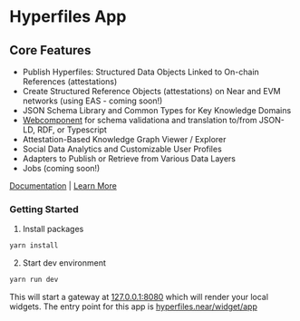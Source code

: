 # Hyperfiles App

## Core Features

- Publish Hyperfiles: Structured Data Objects Linked to On-chain References (attestations)
- Create Structured Reference Objects (attestations) on Near and EVM networks (using EAS - coming soon!)
- JSON Schema Library and Common Types for Key Knowledge Domains
- [Webcomponent](https://www.notion.so/opencann/Hyperfiles-BOS-Webcomponent-81308e3e402c485ea101076d1e7db21f) for schema validationa and translation to/from JSON-LD, RDF, or Typescript
- Attestation-Based Knowledge Graph Viewer / Explorer
- Social Data Analytics and Customizable User Profiles
- Adapters to Publish or Retrieve from Various Data Layers
- Jobs (coming soon!)

[Documentation](https://www.notion.so/opencann/Hyperfiles-App-e1f4115c61e546c1847b7530ff828f1d) | [Learn More](https://www.notion.so/opencann/Hyperfiles-52cdfb892aff4d0ebe2178436c5edf6d)

### Getting Started

1. Install packages

```cmd
yarn install
```

2. Start dev environment

```cmd
yarn run dev
```

This will start a gateway at [127.0.0.1:8080](http://127.0.0.1:8080) which will render your local widgets. The entry point for this app is [hyperfiles.near/widget/app](http://127.0.0.1:8080/hyperfiles.near/widget/app)
